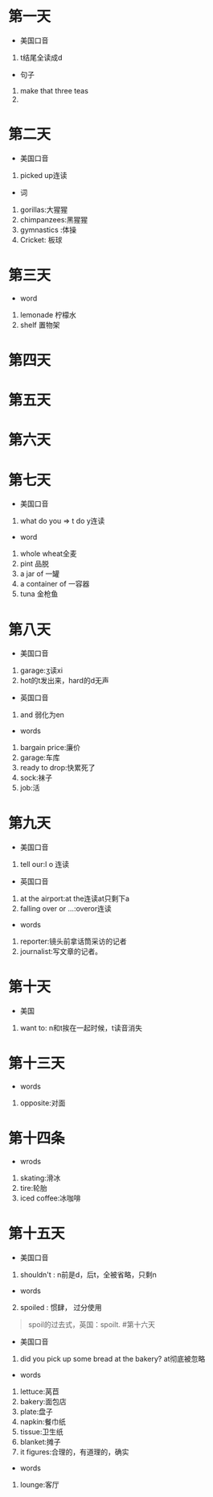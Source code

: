 # 第一天
- 美国口音
1. t结尾全读成d
- 句子
1.  make that three teas
2.  
# 第二天
- 美国口音
1. picked up连读
- 词
1. gorillas:大猩猩
2. chimpanzees:黑猩猩
3. gymnastics :体操
4. Cricket: 板球
# 第三天
- word
1. lemonade  柠檬水
2. shelf 置物架
# 第四天
# 第五天
# 第六天
# 第七天
- 美国口音
1. what do you => t do y连读
- word
1. whole wheat全麦
2. pint 品脱
3. a jar of 一罐
4. a container of 一容器
4. tuna  金枪鱼
# 第八天
- 美国口音
1. garage:ʒ读xi
2. hot的t发出来，hard的d无声
- 英国口音
1. and 弱化为en
- words
1. bargain price:廉价
2. garage:车库
3. ready to drop:快累死了
4. sock:袜子
5. job:活
# 第九天
- 美国口音
1. tell our:l o 连读
- 英国口音
1. at the airport:at the连读at只剩下a
2. falling over or ...:overor连读
- words
1. reporter:镜头前拿话筒采访的记者
2. journalist:写文章的记者。
# 第十天
- 美国
1. want to: n和t挨在一起时候，t读音消失
# 第十三天
- words
1. opposite:对面
# 第十四条
- wrods
1. skating:滑冰
2. tire:轮胎
3. iced coffee:冰咖啡
# 第十五天
- 美国口音
1. shouldn't : n前是d，后t，全被省略，只剩n
- words
2. spoiled : 惯肆， 过分使用
> spoil的过去式，英国：spoilt.
#第十六天
- 美国口音
1. did you pick up some bread at the bakery? at彻底被忽略
- words
1. lettuce:莴苣
2. bakery:面包店
3. plate:盘子
4. napkin:餐巾纸
5. tissue:卫生纸
5. blanket:摊子
6. it figures:合理的，有道理的，确实

- words
1. lounge:客厅